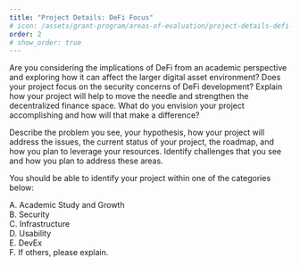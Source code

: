 ```yaml
---
title: "Project Details: DeFi Focus"
# icon: /assets/grant-program/areas-of-evaluation/project-details-defi-focus.50px.png
order: 2
# show_order: true
---
```

Are you considering the implications of DeFi from an academic perspective and exploring how it can affect the larger digital asset environment? Does your project focus on the security concerns of DeFi development? Explain how your project will help to move the needle and strengthen the decentralized finance space. What do you envision your project accomplishing and how will that make a difference? 

Describe the problem you see, your hypothesis, how your project will address the issues, the current status of your project, the roadmap, and how you plan to leverage your resources. Identify challenges that you see and how you plan to address these areas.

You should be able to identify your project within one of the categories below:

A. Academic Study and Growth<br/>
B. Security<br/>
C. Infrastructure<br/>
D. Usability<br/>
E. DevEx<br/>
F. If others, please explain.